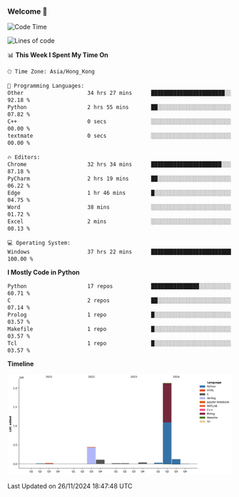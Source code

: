 ### Welcome 👋

<!--START_SECTION:waka-->
![Code Time](http://img.shields.io/badge/Code%20Time-1%2C030%20hrs%204%20mins-blue)

![Lines of code](https://img.shields.io/badge/From%20Hello%20World%20I%27ve%20Written-2.9%20million%20lines%20of%20code-blue)

📊 **This Week I Spent My Time On** 

```text
🕑︎ Time Zone: Asia/Hong_Kong

💬 Programming Languages: 
Other                    34 hrs 27 mins      ███████████████████████░░   92.18 % 
Python                   2 hrs 55 mins       ██░░░░░░░░░░░░░░░░░░░░░░░   07.82 % 
C++                      0 secs              ░░░░░░░░░░░░░░░░░░░░░░░░░   00.00 % 
textmate                 0 secs              ░░░░░░░░░░░░░░░░░░░░░░░░░   00.00 % 

🔥 Editors: 
Chrome                   32 hrs 34 mins      ██████████████████████░░░   87.18 % 
PyCharm                  2 hrs 19 mins       ██░░░░░░░░░░░░░░░░░░░░░░░   06.22 % 
Edge                     1 hr 46 mins        █░░░░░░░░░░░░░░░░░░░░░░░░   04.75 % 
Word                     38 mins             ░░░░░░░░░░░░░░░░░░░░░░░░░   01.72 % 
Excel                    2 mins              ░░░░░░░░░░░░░░░░░░░░░░░░░   00.13 % 

💻 Operating System: 
Windows                  37 hrs 22 mins      █████████████████████████   100.00 % 
```

**I Mostly Code in Python** 

```text
Python                   17 repos            ███████████████░░░░░░░░░░   60.71 % 
C                        2 repos             ██░░░░░░░░░░░░░░░░░░░░░░░   07.14 % 
Prolog                   1 repo              █░░░░░░░░░░░░░░░░░░░░░░░░   03.57 % 
Makefile                 1 repo              █░░░░░░░░░░░░░░░░░░░░░░░░   03.57 % 
Tcl                      1 repo              █░░░░░░░░░░░░░░░░░░░░░░░░   03.57 % 
```



**Timeline**

![Lines of Code chart](https://raw.githubusercontent.com/xhj2501/xhj2501/main/assets/bar_graph.png)


 Last Updated on 26/11/2024 18:47:48 UTC
<!--END_SECTION:waka-->

